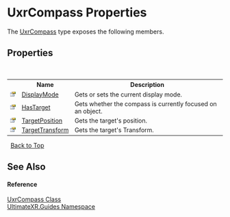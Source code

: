 # UxrCompass Properties
 

The <a href="T_UltimateXR_Guides_UxrCompass">UxrCompass</a> type exposes the following members.


## Properties
&nbsp;<table><tr><th></th><th>Name</th><th>Description</th></tr><tr><td>![Public property](media/pubproperty.gif "Public property")</td><td><a href="P_UltimateXR_Guides_UxrCompass_DisplayMode">DisplayMode</a></td><td>
Gets or sets the current display mode.</td></tr><tr><td>![Public property](media/pubproperty.gif "Public property")</td><td><a href="P_UltimateXR_Guides_UxrCompass_HasTarget">HasTarget</a></td><td>
Gets whether the compass is currently focused on an object.</td></tr><tr><td>![Public property](media/pubproperty.gif "Public property")</td><td><a href="P_UltimateXR_Guides_UxrCompass_TargetPosition">TargetPosition</a></td><td>
Gets the target's position.</td></tr><tr><td>![Public property](media/pubproperty.gif "Public property")</td><td><a href="P_UltimateXR_Guides_UxrCompass_TargetTransform">TargetTransform</a></td><td>
Gets the target's Transform.</td></tr></table>&nbsp;
<a href="#uxrcompass-properties">Back to Top</a>

## See Also


#### Reference
<a href="T_UltimateXR_Guides_UxrCompass">UxrCompass Class</a><br /><a href="N_UltimateXR_Guides">UltimateXR.Guides Namespace</a><br />
